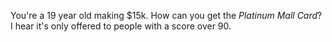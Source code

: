 You're a 19 year old making $15k. How can you get the _Platinum Mall Card_? I hear it's only offered to people with a score over 90.

